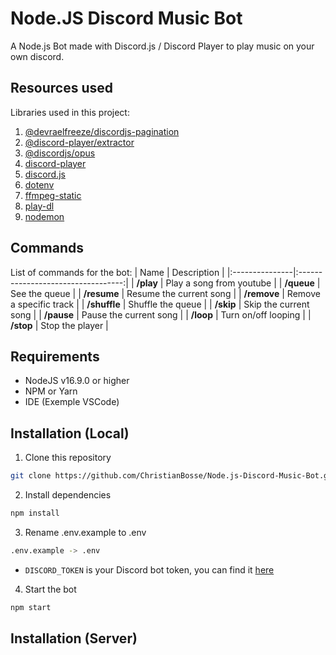 # Node.JS Discord Music Bot

A Node.js Bot made with Discord.js / Discord Player to play music on your own discord.

## Resources used

Libraries used in this project:

1. [@devraelfreeze/discordjs-pagination](https://www.npmjs.com/package/@devraelfreeze/discordjs-pagination)
2. [@discord-player/extractor](https://www.npmjs.com/package/@discord-player/extractor)
3. [@discordjs/opus](https://www.npmjs.com/package/@discordjs/opus)
4. [discord-player](https://www.npmjs.com/package/discord-player)
5. [discord.js](https://www.npmjs.com/package/discord.js)
6. [dotenv](https://www.npmjs.com/package/dotenv)
7. [ffmpeg-static](https://www.npmjs.com/package/ffmpeg-static)
8. [play-dl](https://www.npmjs.com/package/play-dl)
9. [nodemon](https://www.npmjs.com/package/nodemon)

## Commands

List of commands for the bot:
| Name | Description |
|:---------------|:----------------------------------:|
| **/play** | Play a song from youtube |
| **/queue** | See the queue |
| **/resume** | Resume the current song |
| **/remove** | Remove a specific track |
| **/shuffle** | Shuffle the queue |
| **/skip** | Skip the current song |
| **/pause** | Pause the current song |
| **/loop** | Turn on/off looping |
| **/stop** | Stop the player |

## Requirements

-   NodeJS v16.9.0 or higher
-   NPM or Yarn
-   IDE (Exemple VSCode)

## Installation (Local)

1. Clone this repository

```sh
git clone https://github.com/ChristianBosse/Node.js-Discord-Music-Bot.git
```

2. Install dependencies

```sh
npm install
```

3. Rename .env.example to .env

```sh
.env.example -> .env
```

-   `DISCORD_TOKEN` is your Discord bot token, you can find it [here](https://discord.com/developers/applications)

4. Start the bot

```sh
npm start
```

## Installation (Server)
